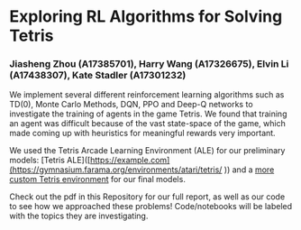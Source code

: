 # Exploring RL Algorithms for Solving Tetris

### Jiasheng Zhou (A17385701), Harry Wang (A17326675), Elvin Li (A17438307), Kate Stadler (A17301232)

We implement several different reinforcement learning algorithms such as TD(0), Monte Carlo Methods, DQN, PPO and Deep-Q networks to investigate the training of agents in the game Tetris. We found that training an agent was difficult because of the vast state-space of the game, which made coming up with heuristics for meaningful rewards very important. 

We used the Tetris Arcade Learning Environment (ALE) for our preliminary models: [Tetris ALE]([https://example.com](https://gymnasium.farama.org/environments/atari/tetris/ )) and a [more custom Tetris environment](https://github.com/nuno-faria/tetris-ai) for our final models. 

Check out the pdf in this Repository for our full report, as well as our code to see how we approached these problems! Code/notebooks will be labeled with the topics they are investigating. 

